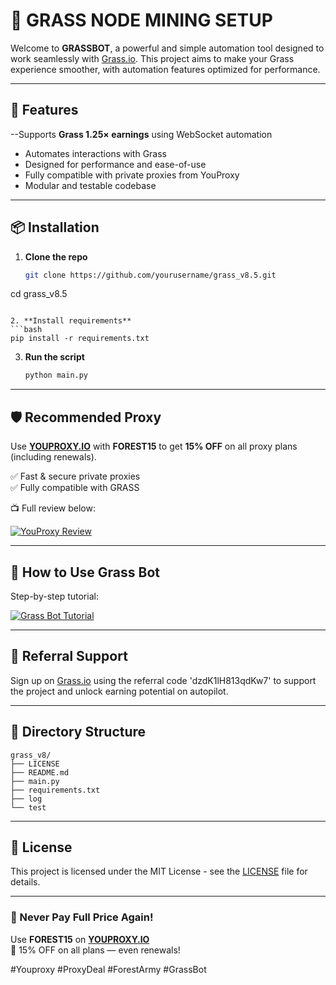 # 🌱 GRASS NODE MINING SETUP

Welcome to **GRASSBOT**, a powerful and simple automation tool designed to work seamlessly with [Grass.io](https://app.grass.io/register/?referralCode=TbDhZloUm8RZg3A). This project aims to make your Grass experience smoother, with automation features optimized for performance.

---

## 🔧 Features
--Supports **Grass 1.25× earnings** using WebSocket automation 
- Automates interactions with Grass  
- Designed for performance and ease-of-use  
- Fully compatible with private proxies from YouProxy  
- Modular and testable codebase  

---

## 📦 Installation

1. **Clone the repo**
   ```bash
   git clone https://github.com/yourusername/grass_v8.5.git
cd grass_v8.5
   ```

2. **Install requirements**
   ```bash
   pip install -r requirements.txt
   ```

3. **Run the script**
   ```bash
   python main.py
   ```

---

## 🛡 Recommended Proxy

Use [**YOUPROXY.IO**](https://youproxy.io) with **FOREST15** to get **15% OFF** on all proxy plans (including renewals).

✅ Fast & secure private proxies  
✅ Fully compatible with GRASS  

📺 Full review below:

[![YouProxy Review](https://img.youtube.com/vi/KxsfcL26Sjw/0.jpg)](https://youtu.be/KxsfcL26Sjw)

---

## 🎥 How to Use Grass Bot

Step-by-step tutorial:

[![Grass Bot Tutorial](https://img.youtube.com/vi/ITZxmvX_58M/0.jpg)](https://youtu.be/ITZxmvX_58M)

---

## 🤝 Referral Support

Sign up on [Grass.io](https://app.grass.io/register/?referralCode=dzdK1lH813qdKw7) using the referral code 'dzdK1lH813qdKw7' to support the project and unlock earning potential on autopilot.

---

## 📂 Directory Structure

```
grass_v8/
├── LICENSE
├── README.md
├── main.py
├── requirements.txt
├── log
└── test
```

---

## 📄 License

This project is licensed under the MIT License - see the [LICENSE](LICENSE) file for details.

---

### 🔁 Never Pay Full Price Again!

Use **FOREST15** on [**YOUPROXY.IO**](https://youproxy.io)  
💸 15% OFF on all plans — even renewals!

#Youproxy #ProxyDeal #ForestArmy #GrassBot
